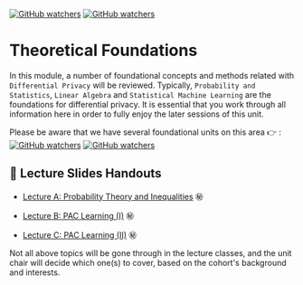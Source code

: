 [![GitHub watchers](https://img.shields.io/badge/tulip--lab-Privacy--aware--Data--Science-brightgreen)](../README.md)
[![GitHub watchers](https://img.shields.io/badge/Module-Foundations-orange)](README.md)

# Theoretical Foundations

In this module, a number of foundational concepts and methods related with `Differential Privacy` will be reviewed. Typically, `Probability and Statistics`, `Linear Algebra` and `Statistical Machine Learning` are the foundations for differential privacy. It is essential that you work through all information here in order to fully enjoy the later sessions of this unit.

Please be aware that we have several foundational units on this area 
:point_right: : [![GitHub watchers](https://img.shields.io/badge/tulip--lab-Math--Foundations-brightgreen?style=plastic)](https://github.com/tulip-lab/math-foundation-for-data-scientists) [![GitHub watchers](https://img.shields.io/badge/tulip--lab-Statistical--Machine--Learning-brightgreen?style=plastic)](https://github.com/tulip-lab/statistical-machine-learning) 


## :notebook_with_decorative_cover: Lecture Slides Handouts

- [Lecture A: Probability Theory and Inequalities](https://github.com/tulip-lab/handouts/blob/main/Prob/FLIP09.pdf) :secret:

- [Lecture B: PAC Learning (I)](https://github.com/tulip-lab/handouts/blob/main/SML/FLIP11.pdf) :secret:
  
- [Lecture C: PAC Learning (II)](https://github.com/tulip-lab/handouts/blob/main/SML/FLIP12.pdf) :secret:
 

Not all above topics will be gone through in the lecture classes, and the unit chair will decide which one(s) to cover, based on the cohort's background and interests.